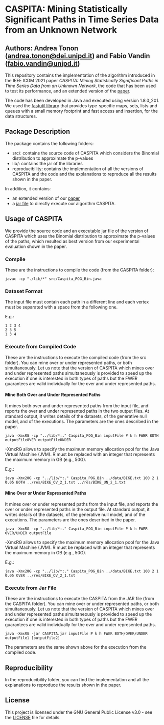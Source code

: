 # CASPITA: Mining Statistically Significant Paths in Time Series Data from an Unknown Network
## Authors: Andrea Tonon (andrea.tonon@dei.unipd.it) and Fabio Vandin (fabio.vandin@unipd.it)
This repository contains the implementation of the algorithm introduced in the IEEE ICDM 2021 paper *CASPITA: Mining Statistically Significant Paths in Time Series Data from an Unknown Network*, the code that has been used to test its performance, and an extended version of the [paper](CASPITA_Extended.pdf).

The code has been developed in Java and executed using version 1.8.0_201. We used the [fastutil library](http://fastutil.di.unimi.it) that provides type-specific maps, sets, lists and queues with a small memory footprint and fast access and insertion, for the data structures.

## Package Description
The package contains the following folders:
*	src/: contains the source code of CASPITA which considers the Binomial distribution to approximate the p-values
*	lib/: contains the jar of the libraries
*	reproducibility: contains the implementation of all the versions of CASPITA and the code and the explanations to reproduce all the results shown in the paper.

In addition, it contains:
*	an extended version of our [paper](CASPITA_Extended.pdf)
*	a [jar file](CASPITA.jar) to directly execute our algorithm CASPITA.

## Usage of CASPITA
We provide the source code and an executable jar file of the version of CASPITA which uses the Binomial distribution to approximate the p-values of the paths, which resulted as best version from our experimental evaluation shown in the paper.

### Compile
These are the instructions to compile the code (from the CASPITA folder):

```
javac -cp "./lib/*" src/Caspita_POG_Bin.java
```

### Dataset Format
The input file must contain each path in a different line and each vertex must be separated with a space from the following one.

E.g.:
```
1 2 3 4
2 3 5
1 3 4
```

### Execute from Compiled Code
These are the instructions to execute the compiled code (from the src folder). You can mine over or under represented paths, or both simultaneously. Let us note that the version of CASPITA which mines over and under represented paths simultaneously is provided to speed up the execution if one is interested in both types of paths but the FWER guarantees are valid individually for the over and under represented paths.

#### Mine Both Over and Under Represented Paths

It mines both over and under represented paths from the input file, and reports the over and under represented paths in the two output files. At standard output, it writes details of the datasets, of the generative null model, and of the executions. The parameters are the ones described in the paper. 

```
java -XmxRG -cp "../lib/*:." Caspita_POG_Bin inputFile P k h FWER BOTH outputFileOVER outputFileUNDER
```

-XmxRG allows to specify the maximum memory allocation pool for the Java Virtual Machine (JVM). R must be replaced with an integer that represents the maximum memory in GB (e.g., 50G).

E.g.: 

```
java -Xmx20G -cp "../lib/*:." Caspita_POG_Bin ../data/BIKE.txt 100 2 1 0.05 BOTH ../res/BIKE_OV_2_1.txt ../res/BIKE_UN_2_1.txt
```
#### Mine Over or Under Represented Paths

It mines over or under represented paths from the input file, and reports the over or under represented paths in the output file. At standard output, it writes details of the datasets, of the generative null model, and of the executions. The parameters are the ones described in the paper. 

```
java -XmxRG -cp "../lib/*:." Caspita_POG_Bin inputFile P k h FWER OVER/UNDER outputFile
```

-XmxRG allows to specify the maximum memory allocation pool for the Java Virtual Machine (JVM). R must be replaced with an integer that represents the maximum memory in GB (e.g., 50G).

E.g.: 

```
java -Xmx20G -cp "../lib/*:." Caspita_POG_Bin ../data/BIKE.txt 100 2 1 0.05 OVER ../res/BIKE_OV_2_1.txt
```

### Execute from Jar File
These are the instructions to execute the CASPITA from the JAR file (from the CASPITA folder). You can mine over or under represented paths, or both simultaneously. Let us note that the version of CASPITA which mines over and under represented paths simultaneously is provided to speed up the execution if one is interested in both types of paths but the FWER guarantees are valid individually for the over and under represented paths.

```
java -XmxRG -jar CASPITA.jar inputFile P k h FWER BOTH/OVER/UNDER outputFile1 [outputFile2]
```
The parameters are the same shown above for the execution from the compiled code.


##  Reproducibility
In the reproducibility folder, you can find the implementation and all the explanations to reproduce the results shown in the paper. 


## License
This project is licensed under the GNU General Public License v3.0 - see the [LICENSE](LICENSE) file for details.
